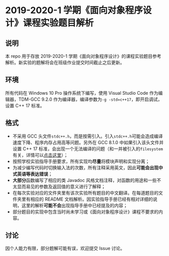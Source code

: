 # 2019-2020-1 学期《面向对象程序设计》课程实验题目解析

## 说明

本 repo 用于存放 2019-2020-1 学期《面向对象程序设计》的课程实验题目参考解析。新实验的题解将会在班级作业提交时间截止之后更新。

## 环境

所有代码在 Windows 10 Pro 操作系统下编写，使用 Visual Studio Code 作为编辑器，TDM-GCC 9.2.0 作为编译器，编译参数为`-g -std=c++17`，即开启调试，设置 C++ 17 标准。

## 格式

- 不采用 GCC 头文件`stdc++.h`，而是按需引入。引入`stdc++.h`可能会造成编译速度下降、程序内存占用高等问题。另外在 GCC 8.1.0 中如果引入该头文件并设置 C++ 17 标准，会出现一个无法编译的问题（和一并被引入的`filesystem`有关，详情可以[点击这里](https://sourceforge.net/p/mingw-w64/bugs/737/)）；
- 按照学校实验指导手册要求，所有实现均**尽量**将模块声明和实现分离；
- 为减少编写代码时切换输入法的次数，所有注释采用英文，因此**可能会出现中式英语等表达错误**；
- **大部分**函数编写了相应的类 Javadoc 风格文档注释，对函数的用途和一些不太显而易见的参数及返回值的意义进行了解释；
- 在每次实验对应的文件夹里有该次实验所有题目的中文翻译。在每道题目的文件夹里有相应的 README 文档解析。因实验指导手册已经有相对详细的说明，这里的解析**可能不会**出现指导手册中已经提及的内容；
- 部分题目的实现中包含当时尚未学习或《面向对象程序设计》课程不要求的内容。

## 讨论

因个人能力有限，部分题解可能有误，欢迎提交 Issue 讨论。